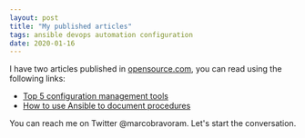 ```yaml
---
layout: post
title: "My published articles"
tags: ansible devops automation configuration
date: 2020-01-16
---
```


I have two articles published in [opensource.com](https://opensource.com/), you can read using the following links:

- [Top 5 configuration management tools](https://opensource.com/article/18/12/configuration-management-tools)
- [How to use Ansible to document procedures](https://opensource.com/article/19/4/ansible-procedures)

You can reach me on Twitter @marcobravoram. Let's start the conversation.
